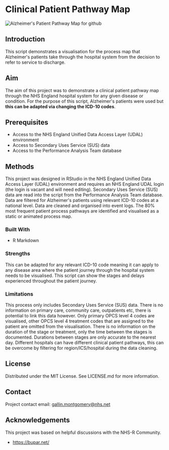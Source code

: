 # Clinical Patient Pathway Map
![Alzheimer's Patient Pathway Map for github](https://github.com/GallinM/test/assets/101252813/58344bc5-8205-4c62-bc92-9e1ec7c543df)
## Introduction
This script demonstrates a visualisation for the process map that Alzheimer's patients take through the hospital system from the decision to refer to service to discharge.

## Aim
The aim of this project was to demonstrate a clinical patient pathway map through the NHS England hospital system for any given disease or condition. For the purpose of this script, Alzheimer's patients were used but **this can be adapted via changing the ICD-10 codes**.

## Prerequisites
- Access to the NHS England Unified Data Access Layer (UDAL) environment
- Access to Secondary Uses Service (SUS) data
- Access to the Performance Analysis Team database

## Methods
This project was designed in RStudio in the NHS England Unified Data Access Layer (UDAL) environment and requires an NHS England UDAL login (the login is vacant and will need editing).
Secondary Uses Service (SUS) data are read into the script from the Performance Analysis Team database.
Data are filtered for Alzheimer's patients using relevant ICD-10 codes at a national level.
Data are cleaned and organised into event logs.
The 80% most frequent patient process pathways are identified and visualised as a static or animated process map.

### Built With
- R Markdown

### Strengths
This can be adapted for any relevant ICD-10 code meaning it can apply to any disease area where the patient journey through the hospital system needs to be visualised.
This script can show the stages and delays experienced throughout the patient journey.

### Limitations
This process only includes Secondary Uses Service (SUS) data. There is no information on primary care, community care, outpatients etc, there is potential to link this data however.
Only primary OPCS level 4 codes are visualised, other OPCS level 4 treatment codes that are assigned to the patient are omitted from the visualisation.
There is no information on the duration of the stage or treatment, only the time between the stages is documented.
Durations between stages are only accurate to the nearest day.
Different hospitals can have different clinical patient pathways, this can be overcome by filtering for region/ICS/hospital during the data cleaning.

## License
Distributed under the MIT License. See LICENSE.md for more information.

## Contact
Project contact email: gallin.montgomery@nhs.net

## Acknowledgements
This project was based on helpful discussions with the NHS-R Community.
- https://bupar.net/ 

